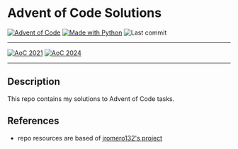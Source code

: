 # Advent of Code Solutions

[![Advent of Code](https://img.shields.io/badge/Advent%20of%20Code-ffff66?logo=adventofcode&logoColor=000)](https://adventofcode.com/ "Advent of Code homepage")
[![Made with Python](https://img.shields.io/badge/Python->=3.11-blue?logo=python&logoColor=white)](https://python.org "Go to Python homepage")
![Last commit](https://img.shields.io/github/last-commit/cherylperyl/adventOfCode "Last commit")

---
<!-- Badges of stars: begin -->
[![AoC 2021](https://img.shields.io/badge/2021-⭐%206-gray?logo=adventofcode&labelColor=8a2be2)](https://adventofcode.com/2021)
[![AoC 2024](https://img.shields.io/badge/2024-⭐%205-gray?logo=adventofcode&labelColor=8a2be2)](https://adventofcode.com/2024)
<!-- Badges of stars: end -->
---

## Description

This repo contains my solutions to Advent of Code tasks.

## References

- repo resources are based of [jromero132's project](https://github.com/jromero132/advent-of-code)
